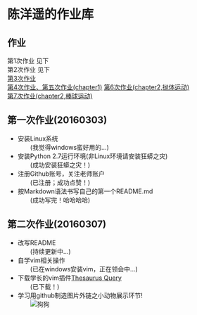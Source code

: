 # **陈洋遥的作业库**  
## 作业
第1次作业 见下  
第2次作业 见下  
[第3次作业](https://github.com/ChenYangyao/computationalphysics_N2013301020169/blob/master/computational.phy_homework3.md)  
[第4次作业、第五次作业(chapter1)](https://github.com/ChenYangyao/computationalphysics_N2013301020169/blob/master/chapter1_201603/README(ch1_homework).md)  
[第6次作业(chapter2,抛体运动)](https://www.zybuluo.com/cyy652415049/note/333582)  
[第7次作业(chapter2,棒球运动)](https://www.zybuluo.com/cyy652415049/note/338769)

## 第一次作业(20160303)
* 安装Linux系统  
　　(我觉得windows蛮好用的...)
* 安装Python 2.7运行环境(非Linux环境请安装狂蟒之灾)  
　　(成功安装狂蟒之灾！)
*  注册Github账号，关注老师账户  
　　(已注册；成功点赞！)
*  按Markdown语法书写自己的第一个README.md  
　　(成功写完！哈哈哈哈)

## 第二次作业(20160307)
* 改写README  
　　(持续更新中...)  
* 自学vim相关操作  
　　(已在windows安装vim，正在领会中...)
* 下载学长的vim插件[Thesaurus Query](https://github.com/Ron89/thesaurus_query.vim)  
　　(已下载！)
* 学习用github制造图片外链之小动物展示环节!  
　　![狗狗](https://github.com/ChenYangyao/computationalphysics_N2013301020169/raw/master/QQ.20140629135438.jpg)  



